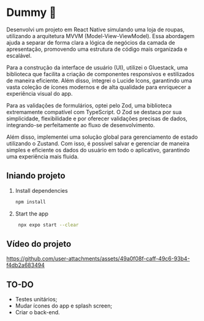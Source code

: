 # Dummy 👋

Desenvolvi um projeto em React Native simulando uma loja de roupas, utilizando a arquitetura MVVM (Model-View-ViewModel). Essa abordagem ajuda a separar de forma clara a lógica de negócios da camada de apresentação, promovendo uma estrutura de código mais organizada e escalável.

Para a construção da interface de usuário (UI), utilizei o Gluestack, uma biblioteca que facilita a criação de componentes responsivos e estilizados de maneira eficiente. Além disso, integrei o Lucide Icons, garantindo uma vasta coleção de ícones modernos e de alta qualidade para enriquecer a experiência visual do app.

Para as validações de formulários, optei pelo Zod, uma biblioteca extremamente compatível com TypeScript. O Zod se destaca por sua simplicidade, flexibilidade e por oferecer validações precisas de dados, integrando-se perfeitamente ao fluxo de desenvolvimento.

Além disso, implementei uma solução global para gerenciamento de estado utilizando o Zustand. Com isso, é possível salvar e gerenciar de maneira simples e eficiente os dados do usuário em todo o aplicativo, garantindo uma experiência mais fluida.

## Iniando projeto

1. Install dependencies

   ```bash
   npm install
   ```

2. Start the app

   ```bash
    npx expo start --clear
   ```

## Vídeo do projeto


https://github.com/user-attachments/assets/49a0f08f-caff-49c6-93b4-f4db2a683494



## TO-DO

- Testes unitários;
- Mudar ícones do app e splash screen;
- Criar o back-end.
